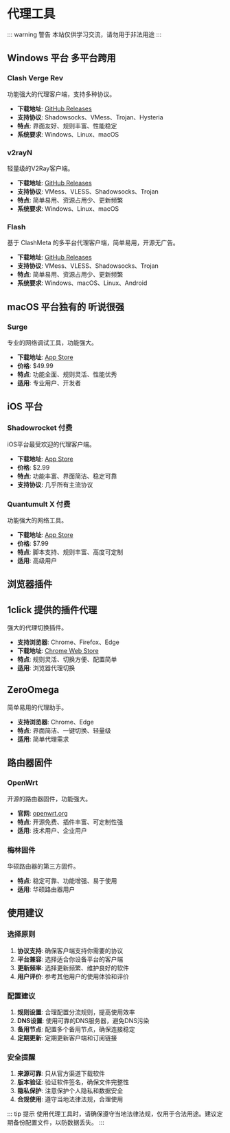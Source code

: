 # 代理工具

::: warning 警告
本站仅供学习交流，请勿用于非法用途
:::


## Windows 平台  多平台跨用

### Clash Verge Rev
功能强大的代理客户端，支持多种协议。

- **下载地址**: [GitHub Releases](https://www.clashverge.dev/install.html)
- **支持协议**: Shadowsocks、VMess、Trojan、Hysteria
- **特点**: 界面友好、规则丰富、性能稳定
- **系统要求**: Windows、Linux、macOS

### v2rayN
轻量级的V2Ray客户端。

- **下载地址**: [GitHub Releases](https://github.com/2dust/v2rayN/releases)
- **支持协议**: VMess、VLESS、Shadowsocks、Trojan
- **特点**: 简单易用、资源占用少、更新频繁
- **系统要求**: Windows、Linux、macOS

### Flash
基于 ClashMeta 的多平台代理客户端，简单易用，开源无广告。

- **下载地址**: [GitHub Releases](https://github.com/chen08209/FlClash/releases)
- **支持协议**: VMess、VLESS、Shadowsocks、Trojan
- **特点**: 简单易用、资源占用少、更新频繁
- **系统要求**: Windows、macOS、Linux、Android


## macOS 平台独有的 听说很强

### Surge 
专业的网络调试工具，功能强大。

- **下载地址**: [App Store](https://apps.apple.com/app/surge-5/id1442620678)
- **价格**: $49.99
- **特点**: 功能全面、规则灵活、性能优秀
- **适用**: 专业用户、开发者

## iOS 平台

### Shadowrocket 付费
iOS平台最受欢迎的代理客户端。

- **下载地址**: [App Store](https://apps.apple.com/app/shadowrocket/id932747118)
- **价格**: $2.99
- **特点**: 功能丰富、界面简洁、稳定可靠
- **支持协议**: 几乎所有主流协议

### Quantumult X 付费
功能强大的网络工具。

- **下载地址**: [App Store](https://apps.apple.com/app/quantumult-x/id1443988620)
- **价格**: $7.99
- **特点**: 脚本支持、规则丰富、高度可定制
- **适用**: 高级用户

## 浏览器插件

## 1click 提供的插件代理
强大的代理切换插件。

- **支持浏览器**: Chrome、Firefox、Edge
- **下载地址**: [Chrome Web Store](https://chromewebstore.google.com/detail/fcfhplploccackoneaefokcmbjfbkenj?utm_source=item-share-cb)
- **特点**: 规则灵活、切换方便、配置简单
- **适用**: 浏览器代理切换

## ZeroOmega
简单易用的代理助手。

- **支持浏览器**: Chrome、Edge
- **特点**: 界面简洁、一键切换、轻量级
- **适用**: 简单代理需求

## 路由器固件

### OpenWrt
开源的路由器固件，功能强大。

- **官网**: [openwrt.org](https://openwrt.org)
- **特点**: 开源免费、插件丰富、可定制性强
- **适用**: 技术用户、企业用户

### 梅林固件
华硕路由器的第三方固件。

- **特点**: 稳定可靠、功能增强、易于使用
- **适用**: 华硕路由器用户


## 使用建议

### 选择原则

1. **协议支持**: 确保客户端支持你需要的协议
2. **平台兼容**: 选择适合你设备平台的客户端
3. **更新频率**: 选择更新频繁、维护良好的软件
4. **用户评价**: 参考其他用户的使用体验和评价

### 配置建议

1. **规则设置**: 合理配置分流规则，提高使用效率
2. **DNS设置**: 使用可靠的DNS服务器，避免DNS污染
3. **备用节点**: 配置多个备用节点，确保连接稳定
4. **定期更新**: 定期更新客户端和订阅链接

### 安全提醒

1. **来源可靠**: 只从官方渠道下载软件
2. **版本验证**: 验证软件签名，确保文件完整性
3. **隐私保护**: 注意保护个人隐私和数据安全
4. **合规使用**: 遵守当地法律法规，合理使用

::: tip 提示
使用代理工具时，请确保遵守当地法律法规，仅用于合法用途。建议定期备份配置文件，以防数据丢失。
:::


